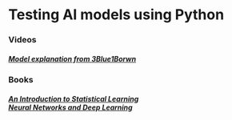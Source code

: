 <h1>Testing AI models using Python</h1>


<h3>Videos</h3>

<h5>
  <a href="https://www.youtube.com/watch?v=aircAruvnKk&list=PLZHQObOWTQDNU6R1_67000Dx_ZCJB-3pi">Model explanation from 3Blue1Borwn</a>
</h5>


<h3>Books</h3>

<h5>
  <a href="http://faculty.marshall.usc.edu/gareth-james/ISL/index.html">An Introduction to Statistical Learning</a><br>
  <a href="http://neuralnetworksanddeeplearning.com/">Neural Networks and Deep Learning</a>
 </h5>

